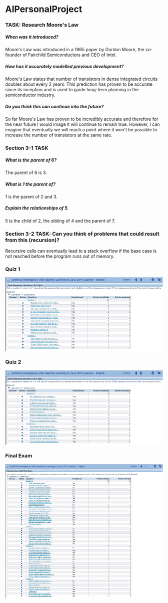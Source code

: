 # AIPersonalProject

### TASK: Research Moore's Law

##### When was it introduced?
Moore's Law was introduced in a 1965 paper by Gordon Moore, the co-founder of Fairchild 
Semiconductors and CEO of Intel.

##### How has it accurately modelled previous development?
Moore's Law states that number of transistors in dense integrated circuits doubles about
every 2 years. This prediction has proven to be accurate since its inception and is used
to guide long-term planning in the semiconductor industry.

##### Do you think this can continue into the future?
So far Moore's Law has proven to be incredibly accurate and therefore for the near future
I would image it will continue to remain true. However, I can imagine that eventually we
will reach a point where it won't be possible to increase the number of transistors at the
same rate.


### Section 3-1 TASK

##### What is the parent of 6?
The parent of 6 is 3.

##### What is 1 the parent of?
1 is the parent of 2 and 3.

##### Explain the relationships of 5.
5 is the child of 2, the sibling of 4 and the parent of 7.

### Section 3-2 TASK: Can you think of problems that could result from this (recursion)?
Recursive calls can eventually lead to a stack overflow if the base case is not reached 
before the program runs out of memory. 

### Quiz 1
![Quiz 1](./MLQuiz1.PNG)

### Quiz 2
![Quiz 2](./MLQuiz2.PNG)

### Final Exam
![Final Exam](./MLFinalExam.PNG)
